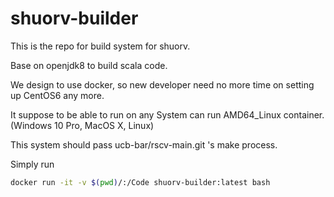 # shuorv-builder

This is the repo for build system for shuorv.

Base on openjdk8 to build scala code.

We design to use docker, so new developer need no more time on setting up CentOS6 any more.

It suppose to be able to run on any System can run AMD64_Linux container.
(Windows 10 Pro, MacOS X, Linux)

This system should pass ucb-bar/rscv-main.git 's make process.

Simply run
```bash
docker run -it -v $(pwd)/:/Code shuorv-builder:latest bash
```
